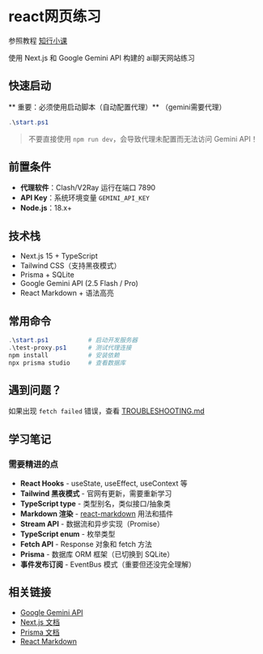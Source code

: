 # react网页练习

参照教程 [知行小课](https://x.zhixing.co/courses/react-hands-on-tutorial-for-beginners/)

使用 Next.js 和 Google Gemini API 构建的 ai聊天网站练习

## 快速启动

** 重要：必须使用启动脚本（自动配置代理）** （gemini需要代理）

```powershell
.\start.ps1
```

> 不要直接使用 `npm run dev`，会导致代理未配置而无法访问 Gemini API！

## 前置条件

- **代理软件**：Clash/V2Ray 运行在端口 7890
- **API Key**：系统环境变量 `GEMINI_API_KEY`
- **Node.js**：18.x+

## 技术栈

- Next.js 15 + TypeScript
- Tailwind CSS（支持黑夜模式）
- Prisma + SQLite
- Google Gemini API (2.5 Flash / Pro)
- React Markdown + 语法高亮

## 常用命令

```powershell
.\start.ps1           # 启动开发服务器
.\test-proxy.ps1      # 测试代理连接
npm install           # 安装依赖
npx prisma studio     # 查看数据库
```

## 遇到问题？

如果出现 `fetch failed` 错误，查看 [TROUBLESHOOTING.md](./TROUBLESHOOTING.md)

## 学习笔记

### 需要精进的点

- **React Hooks** - useState, useEffect, useContext 等
- **Tailwind 黑夜模式** - 官网有更新，需要重新学习
- **TypeScript type** - 类型别名，类似接口/抽象类
- **Markdown 渲染** - [react-markdown](https://github.com/remarkjs/react-markdown) 用法和插件
- **Stream API** - 数据流和异步实现（Promise）
- **TypeScript enum** - 枚举类型
- **Fetch API** - Response 对象和 fetch 方法
- **Prisma** - 数据库 ORM 框架（已切换到 SQLite）
- **事件发布订阅** - EventBus 模式（重要但还没完全理解）

## 相关链接

- [Google Gemini API](https://ai.google.dev/)
- [Next.js 文档](https://nextjs.org/docs)
- [Prisma 文档](https://www.prisma.io/docs)
- [React Markdown](https://github.com/remarkjs/react-markdown)

